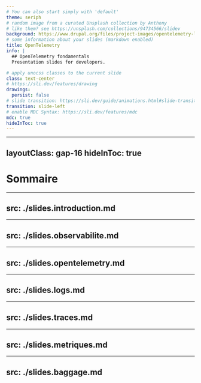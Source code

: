```yaml
---
# You can also start simply with 'default'
theme: seriph
# random image from a curated Unsplash collection by Anthony
# like them? see https://unsplash.com/collections/94734566/slidev
background: https://www.drupal.org/files/project-images/opentelemetry-logo_0.png
# some information about your slides (markdown enabled)
title: OpenTelemetry
info: |
  ## OpenTelemetry fondamentals
  Presentation slides for developers.

# apply unocss classes to the current slide
class: text-center
# https://sli.dev/features/drawing
drawings:
  persist: false
# slide transition: https://sli.dev/guide/animations.html#slide-transitions
transition: slide-left
# enable MDC Syntax: https://sli.dev/features/mdc
mdc: true
hideInToc: true
---
```




---
layoutClass: gap-16
hideInToc: true
---

# Sommaire

<Toc columns="2" max-depth="2" listClass="text-sm"/>

<style>

</style>

---
src: ./slides.introduction.md   
---

---
src: ./slides.observabilite.md  
---

---
src: ./slides.opentelemetry.md   
---

---
src: ./slides.logs.md
---

---
src: ./slides.traces.md
---

---
src: ./slides.metriques.md
---

---
src: ./slides.baggage.md
---

